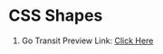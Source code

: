 # CSS Shapes

1. Go Transit
Preview Link: [Click Here](http://tpkahlon.github.io/css_shapes/go_transit)
